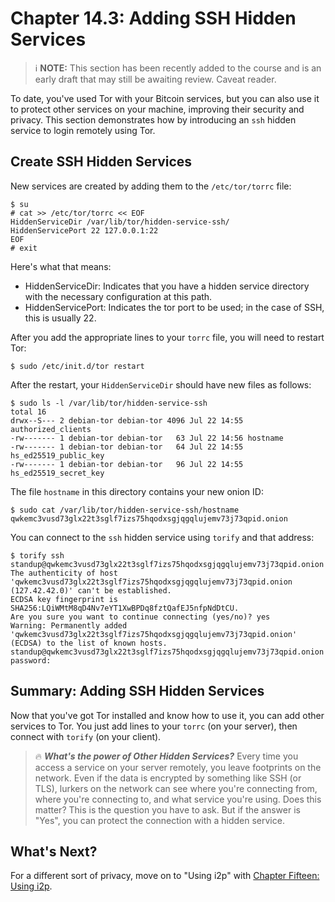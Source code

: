 # Chapter 14.3: Adding SSH Hidden Services

> :information_source: **NOTE:** This section has been recently added to the course and is an early draft that may still be awaiting review. Caveat reader.

To date, you've used Tor with your Bitcoin services, but you can also use it to protect other services on your machine, improving their security and privacy. This section demonstrates how by introducing an `ssh` hidden service to login remotely using Tor. 

## Create SSH Hidden Services

New services are created by adding them to the `/etc/tor/torrc` file:
```
$ su 
# cat >> /etc/tor/torrc << EOF
HiddenServiceDir /var/lib/tor/hidden-service-ssh/
HiddenServicePort 22 127.0.0.1:22
EOF
# exit
```
Here's what that means:

* HiddenServiceDir: Indicates that you have a hidden service directory with the necessary configuration at this path.
* HiddenServicePort: Indicates the tor port to be used; in the case of SSH, this is usually 22.

After you add the appropriate lines to your `torrc` file, you will need to restart Tor:
```
$ sudo /etc/init.d/tor restart
```

After the restart, your `HiddenServiceDir` should have new files as follows:
```
$ sudo ls -l /var/lib/tor/hidden-service-ssh
total 16
drwx--S--- 2 debian-tor debian-tor 4096 Jul 22 14:55 authorized_clients
-rw------- 1 debian-tor debian-tor   63 Jul 22 14:56 hostname
-rw------- 1 debian-tor debian-tor   64 Jul 22 14:55 hs_ed25519_public_key
-rw------- 1 debian-tor debian-tor   96 Jul 22 14:55 hs_ed25519_secret_key
```
The file `hostname` in this directory contains your new onion ID:
```
$ sudo cat /var/lib/tor/hidden-service-ssh/hostname
qwkemc3vusd73glx22t3sglf7izs75hqodxsgjqgqlujemv73j73qpid.onion
```
You can connect to the `ssh` hidden service using `torify` and that address:
```
$ torify ssh standup@qwkemc3vusd73glx22t3sglf7izs75hqodxsgjqgqlujemv73j73qpid.onion
The authenticity of host 'qwkemc3vusd73glx22t3sglf7izs75hqodxsgjqgqlujemv73j73qpid.onion (127.42.42.0)' can't be established.
ECDSA key fingerprint is SHA256:LQiWMtM8qD4Nv7eYT1XwBPDq8fztQafEJ5nfpNdDtCU.
Are you sure you want to continue connecting (yes/no)? yes
Warning: Permanently added 'qwkemc3vusd73glx22t3sglf7izs75hqodxsgjqgqlujemv73j73qpid.onion' (ECDSA) to the list of known hosts.
standup@qwkemc3vusd73glx22t3sglf7izs75hqodxsgjqgqlujemv73j73qpid.onion's password: 
```
## Summary: Adding SSH Hidden Services

Now that you've got Tor installed and know how to use it, you can add other services to Tor. You just add lines to your `torrc` (on your server), then connect with `torify` (on your client).

> :fire: ***What's the power of Other Hidden Services?*** Every time you access a service on your server remotely, you leave footprints on the network. Even if the data is encrypted by something like SSH (or TLS), lurkers on the network can see where you're connecting from, where you're connecting to, and what service you're using. Does this matter? This is the question you have to ask. But if the answer is "Yes", you can protect the connection with a hidden service.

## What's Next?

For a different sort of privacy, move on to "Using i2p" with [Chapter Fifteen: Using i2p](15_0_Using_i2p.md).
